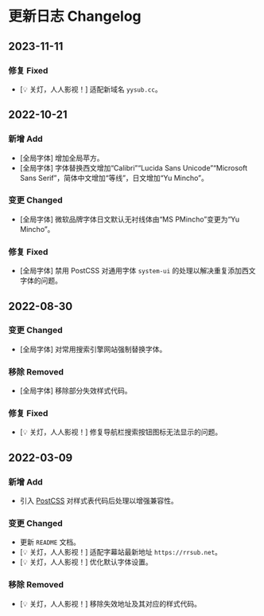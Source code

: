 # 更新日志 Changelog

## 2023-11-11

### 修复 Fixed

- [💡 关灯，人人影视！] 适配新域名 `yysub.cc`。

## 2022-10-21

### 新增 Add

- [全局字体] 增加全局苹方。
- [全局字体] 字体替换西文增加“Calibri”“Lucida Sans Unicode”“Microsoft Sans Serif”，简体中文增加“等线”，日文增加“Yu Mincho”。

### 变更 Changed

- [全局字体] 微软品牌字体日文默认无衬线体由“MS PMincho”变更为“Yu Mincho”。

### 修复 Fixed

- [全局字体] 禁用 PostCSS 对通用字体 `system-ui` 的处理以解决重复添加西文字体的问题。

## 2022-08-30

### 变更 Changed

- [全局字体] 对常用搜索引擎网站强制替换字体。

### 移除 Removed

- [全局字体] 移除部分失效样式代码。

### 修复 Fixed

- [💡 关灯，人人影视！] 修复导航栏搜索按钮图标无法显示的问题。

## 2022-03-09

### 新增 Add

- 引入 [PostCSS](https://github.com/postcss/postcss) 对样式表代码后处理以增强兼容性。

### 变更 Changed

- 更新 `README` 文档。
- [💡 关灯，人人影视！] 适配字幕站最新地址 `https://rrsub.net`。
- [💡 关灯，人人影视！] 优化默认字体设置。

### 移除 Removed

- [💡 关灯，人人影视！] 移除失效地址及其对应的样式代码。
